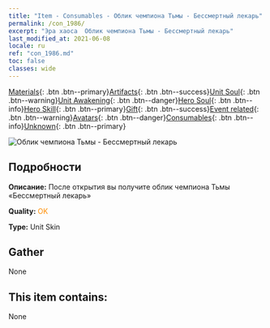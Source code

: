 ```yaml
---
title: "Item - Consumables - Облик чемпиона Тьмы - Бессмертный лекарь"
permalink: /con_1986/
excerpt: "Эра хаоса  Облик чемпиона Тьмы - Бессмертный лекарь"
last_modified_at: 2021-06-08
locale: ru
ref: "con_1986.md"
toc: false
classes: wide
---
```

 [Materials](/ItemsRU/){: .btn .btn--primary}[Artifacts](/ItemsRU/Artifacts/){: .btn .btn--success}[Unit Soul](/ItemsRU/UnitSoul/){: .btn .btn--warning}[Unit Awakening](/ItemsRU/UnitAwakening/){: .btn .btn--danger}[Hero Soul](/ItemsRU/HeroSoul/){: .btn .btn--info}[Hero Skill](/ItemsRU/HeroSkill/){: .btn .btn--primary}[Gift](/ItemsRU/Gift/){: .btn .btn--success}[Event related](/ItemsRU/Events/){: .btn .btn--warning}[Avatars](/ItemsRU/Avatars/){: .btn .btn--danger}[Consumables](/ItemsRU/Consumables/){: .btn .btn--info}[Unknown](/ItemsRU/Unknown/){: .btn .btn--primary}

 ![Облик чемпиона Тьмы - Бессмертный лекарь](/images/u/ti_sishendiancangpifu.jpg)

## Подробности
 **Описание:** После открытия вы получите облик чемпиона Тьмы «Бессмертный лекарь»

 **Quality:** <span style="color: #FF8C00">OK</span>

 **Type:** Unit Skin

## Gather

  None

## This item contains:

  None

